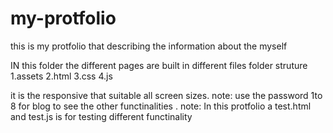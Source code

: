 # my-protfolio
this is  my protfolio that describing the information about the myself

IN this folder the different pages are built in different files 
folder struture
1.assets
2.html
3.css
4.js

it is the responsive that suitable all screen  sizes.
note: use the password 1to 8 for blog to see the other functinalities .
note: In this protfolio a test.html and test.js is for testing different functinality

